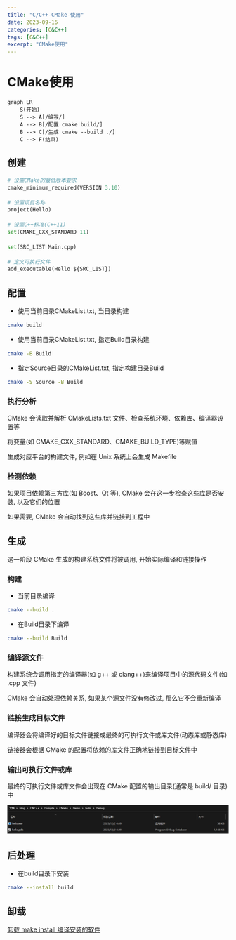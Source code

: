 ```yaml
---
title: "C/C++-CMake-使用"
date: 2023-09-16
categories: [C&C++]
tags: [C&C++]
excerpt: "CMake使用"
---
```


# CMake使用

```mermaid
graph LR
    S(开始)
    S --> A[/编写/]
    A --> B[/配置 cmake build/]
    B --> C[/生成 cmake --build ./]
    C --> F(结束)
```

## 创建

```py
# 设置CMake的最低版本要求
cmake_minimum_required(VERSION 3.10)

# 设置项目名称
project(Hello)

# 设置C++标准(C++11)
set(CMAKE_CXX_STANDARD 11) 

set(SRC_LIST Main.cpp)

# 定义可执行文件
add_executable(Hello ${SRC_LIST})
```

## 配置

- 使用当前目录CMakeList.txt, 当目录构建

```sh
cmake build
```

- 使用当前目录CMakeList.txt, 指定Build目录构建

```sh
cmake -B Build
```

- 指定Source目录的CMakeList.txt, 指定构建目录Build

```sh
cmake -S Source -B Build
```

### 执行分析

CMake 会读取并解析 CMakeLists.txt 文件、检查系统环境、依赖库、编译器设置等

将变量(如 CMAKE_CXX_STANDARD、CMAKE_BUILD_TYPE)等赋值

生成对应平台的构建文件, 例如在 Unix 系统上会生成 Makefile

### 检测依赖

如果项目依赖第三方库(如 Boost、Qt 等), CMake 会在这一步检查这些库是否安装, 以及它们的位置

如果需要, CMake 会自动找到这些库并链接到工程中

## 生成

这一阶段 CMake 生成的构建系统文件将被调用, 开始实际编译和链接操作

### 构建

- 当前目录编译

```sh
cmake --build .
```

- 在Build目录下编译

```sh
cmake --build Build
```

### 编译源文件

构建系统会调用指定的编译器(如 g++ 或 clang++)来编译项目中的源代码文件(如 .cpp 文件)

CMake 会自动处理依赖关系, 如果某个源文件没有修改过, 那么它不会重新编译

### 链接生成目标文件

编译器会将编译好的目标文件链接成最终的可执行文件或库文件(动态库或静态库)

链接器会根据 CMake 的配置将依赖的库文件正确地链接到目标文件中

### 输出可执行文件或库

最终的可执行文件或库文件会出现在 CMake 配置的输出目录(通常是 build/ 目录)中

![](https://raw.githubusercontent.com/dmjcb/SelfImgur/main/20231202004223.png)

## 后处理

- 在build目录下安装

```sh
cmake --install build
```

## 卸载

[卸载 make install 编译安装的软件](https://blog.csdn.net/reasonyuanrobot/article/details/106732047)